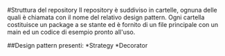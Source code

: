 #Struttura del repository
Il repository è suddiviso in cartelle, ognuna delle quali è chiamata con il nome del relativo design pattern.
Ogni cartella costituisce un package a se stante ed è fornito di un file principale con un main ed un codice di esempio pronto all'uso.

##Design pattern presenti:
*Strategy
*Decorator